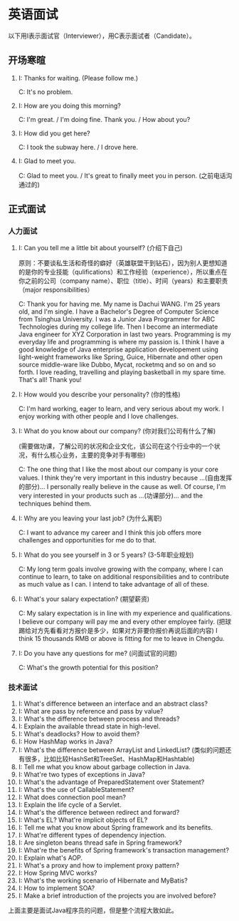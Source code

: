 # 英语面试

以下用I表示面试官（Interviewer），用C表示面试者（Candidate）。

## 开场寒暄

1. I: Thanks for waiting. \(Please follow me.\)

   C: It's no problem.

2. I: How are you doing this morning?

   C: I'm great. / I'm doing fine. Thank you. / How about you?

3. I: How did you get here?

   C: I took the subway here. / I drove here.

4. I: Glad to meet you.

   C: Glad to meet you. / It's great to finally meet you in person. \(之前电话沟通过的\)

## 正式面试

### 人力面试

1. I: Can you tell me a little bit about yourself? \(介绍下自己\)

   原则：不要谈私生活和奇怪的癖好（英雄联盟干到钻石），因为别人更想知道的是你的专业技能（qulifications）和工作经验（experience），所以重点在你之前的公司（company name）、职位（title）、时间（years）和主要职责（major responsibilities）

   C: Thank you for having me. My name is Dachui WANG. I'm 25 years old, and I'm single. I have a Bachelor's Degree of Computer Science from Tsinghua University. I was a Junior Java Programmer for ABC Technologies during my college life. Then I become an intermediate Java engineer for XYZ Corporation in last two years. Programming is my everyday life and programming is where my passion is. I think I have a good knowledge of Java enterprise application developement using light-weight frameworks like Spring, Guice, Hibernate and other open source middle-ware like Dubbo, Mycat, rocketmq and so on and so forth. I love reading, travelling and playing basketball in my spare time. That's all! Thank you!

2. I: How would you describe your personality? \(你的性格\)

   C: I'm hard working, eager to learn, and very serious about my work. I enjoy working with other people and I love challenges.

3. I: What do you know about our company? \(你对我们公司有什么了解\)

   \(需要做功课，了解公司的状况和企业文化，该公司在这个行业中的一个状况，有什么核心业务，主要的竞争对手有哪些\)

   C: The one thing that I like the most about our company is your core values. I think they're very important in this industry because …\(自由发挥的部分\)... I personally really believe in the cause as well. Of course, I'm very interested in your products such as …\(功课部分\)… and the techniques behind them.

4. I: Why are you leaving your last job? \(为什么离职\)

   C: I want to advance my career and I think this job offers more challenges and opportunities for me do to that.

5. I: What do you see yourself in 3 or 5 years? \(3-5年职业规划\)

   C: My long term goals involve growing with the company, where I can continue to learn, to take on additional responsibilities and to contribute as much value as I can. I intend to take advantage of all of these.

6. I: What's your salary expectation? \(期望薪资\)

   C: My salary expectation is in line with my experience and qualifications. I believe our company will pay me and every other employee fairly. \(把球踢给对方先看看对方报价是多少，如果对方非要你报价再说后面的内容\) I think 15 thousands RMB or above is fitting for me to leave in Chengdu.

7. I: Do you have any questions for me? \(问面试官的问题\)

   C: What's the growth potential for this position?

### 技术面试

1. I: What's difference between an interface and an abstract class?
2. I: What are pass by reference and pass by value?
3. I: What's the difference between process and threads?
4. I: Explain the available thread state in high-level.
5. I: What's deadlocks? How to avoid them?
6. I: How HashMap works in Java?
7. I: What's the difference between ArrayList and LinkedList? \(类似的问题还有很多，比如比较HashSet和TreeSet、HashMap和Hashtable\)
8. I: Tell me what you know about garbage collection in Java.
9. I: What're two types of exceptions in Java?
10. I: What's the advantage of PreparedStatement over Statement?
11. I: What's the use of CallableStatement?
12. I: What does connection pool mean?
13. I: Explain the life cycle of a Servlet.
14. I: What's the difference between redirect and forward?
15. I: What's EL? What're implicit objects of EL?
16. I: Tell me what you know about Spring framework and its benefits.
17. I: What're different types of dependency injection.
18. I: Are singleton beans thread safe in Spring framework?
19. I: What're the benefits of Spring framework's transaction management?
20. I: Explain what's AOP.
21. I: What's a proxy and how to implement proxy pattern?
22. I: How Spring MVC works?
23. I: What's the working scenario of Hibernate and MyBatis?
24. I: How to implement SOA?
25. I: Make a brief introduction of the projects you are involved before?

上面主要是面试Java程序员的问题，但是整个流程大致如此。

